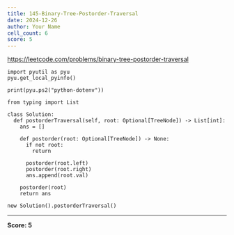 ```yaml
---
title: 145-Binary-Tree-Postorder-Traversal
date: 2024-12-26
author: Your Name
cell_count: 6
score: 5
---
```


https://leetcode.com/problems/binary-tree-postorder-traversal


```
import pyutil as pyu
pyu.get_local_pyinfo()
```


```
print(pyu.ps2("python-dotenv"))
```


```
from typing import List
```


```
class Solution:
  def postorderTraversal(self, root: Optional[TreeNode]) -> List[int]:
    ans = []

    def postorder(root: Optional[TreeNode]) -> None:
      if not root:
        return

      postorder(root.left)
      postorder(root.right)
      ans.append(root.val)

    postorder(root)
    return ans
```


```
new Solution().postorderTraversal()
```


---
**Score: 5**